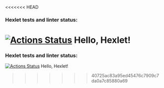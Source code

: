 <<<<<<< HEAD
### Hexlet tests and linter status:
[![Actions Status](https://github.com/TelAndr/java-project-71/actions/workflows/hexlet-check.yml/badge.svg)](https://github.com/TelAndr/java-project-71/actions)
Hello, Hexlet!
=======
### Hexlet tests and linter status:
[![Actions Status](https://github.com/TelAndr/java-project-71/actions/workflows/hexlet-check.yml/badge.svg)](https://github.com/TelAndr/java-project-71/actions)
Hello, Hexlet!
>>>>>>> 40725ac83a95ed45476c7909c7da0a7c85880a69
